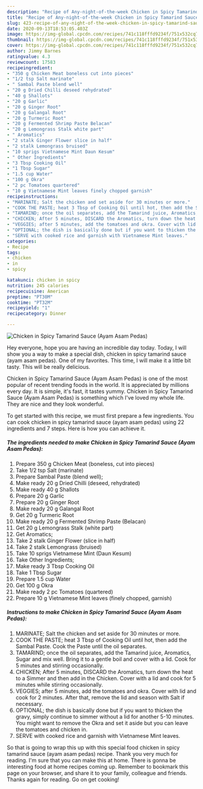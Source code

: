 ```yaml
---
description: "Recipe of Any-night-of-the-week Chicken in Spicy Tamarind Sauce (Ayam Asam Pedas)"
title: "Recipe of Any-night-of-the-week Chicken in Spicy Tamarind Sauce (Ayam Asam Pedas)"
slug: 423-recipe-of-any-night-of-the-week-chicken-in-spicy-tamarind-sauce-ayam-asam-pedas
date: 2020-09-13T18:53:05.403Z
image: https://img-global.cpcdn.com/recipes/741c118fffd9234f/751x532cq70/chicken-in-spicy-tamarind-sauce-ayam-asam-pedas-recipe-main-photo.jpg
thumbnail: https://img-global.cpcdn.com/recipes/741c118fffd9234f/751x532cq70/chicken-in-spicy-tamarind-sauce-ayam-asam-pedas-recipe-main-photo.jpg
cover: https://img-global.cpcdn.com/recipes/741c118fffd9234f/751x532cq70/chicken-in-spicy-tamarind-sauce-ayam-asam-pedas-recipe-main-photo.jpg
author: Jimmy Barnes
ratingvalue: 4.3
reviewcount: 17583
recipeingredient:
- "350 g Chicken Meat boneless cut into pieces"
- "1/2 tsp Salt marinate"
- " Sambal Paste blend well"
- "20 g Dried Chilli deseed rehydrated"
- "40 g Shallots"
- "20 g Garlic"
- "20 g Ginger Root"
- "20 g Galangal Root"
- "20 g Turmeric Root"
- "20 g Fermented Shrimp Paste Belacan"
- "20 g Lemongrass Stalk white part"
- " Aromatics"
- "2 stalk Ginger Flower slice in half"
- "2 stalk Lemongrass bruised"
- "10 sprigs Vietnamese Mint Daun Kesum"
- " Other Ingredients"
- "3 Tbsp Cooking Oil"
- "1 Tbsp Sugar"
- "1.5 cup Water"
- "100 g Okra"
- "2 pc Tomatoes quartered"
- "10 g Vietnamese Mint leaves finely chopped garnish"
recipeinstructions:
- "MARINATE; Salt the chicken and set aside for 30 minutes or more."
- "COOK THE PASTE; heat 3 Tbsp of Cooking Oil until hot, then add the Sambal Paste. Cook the Paste until the oil separates."
- "TAMARIND; once the oil separates, add the Tamarind juice, Aromatics, Sugar and mix well. Bring it to a gentle boil and cover with a lid. Cook for 5 minutes and stirring occasionally."
- "CHICKEN; After 5 minutes, DISCARD the Aromatics, turn down the heat to a Simmer and then add in the Chicken. Cover with a lid and cook for 5 minutes while stirring occasionally."
- "VEGGIES; after 5 minutes, add the tomatoes and okra. Cover with lid and cook for 2 minutes. After that, remove the lid and season with Salt if necessary."
- "OPTIONAL; the dish is basically done but if you want to thicken the gravy, simply continue to simmer without a lid for another 5-10 minutes. You might want to remove the Okra and set it aside but you can leave the tomatoes and chicken in."
- "SERVE with cooked rice and garnish with Vietnamese Mint leaves."
categories:
- Recipe
tags:
- chicken
- in
- spicy

katakunci: chicken in spicy 
nutrition: 245 calories
recipecuisine: American
preptime: "PT30M"
cooktime: "PT32M"
recipeyield: "1"
recipecategory: Dinner

---
```



![Chicken in Spicy Tamarind Sauce (Ayam Asam Pedas)](https://img-global.cpcdn.com/recipes/741c118fffd9234f/751x532cq70/chicken-in-spicy-tamarind-sauce-ayam-asam-pedas-recipe-main-photo.jpg)

Hey everyone, hope you are having an incredible day today. Today, I will show you a way to make a special dish, chicken in spicy tamarind sauce (ayam asam pedas). One of my favorites. This time, I will make it a little bit tasty. This will be really delicious.

Chicken in Spicy Tamarind Sauce (Ayam Asam Pedas) is one of the most popular of recent trending foods in the world. It is appreciated by millions every day. It is simple, it's fast, it tastes yummy. Chicken in Spicy Tamarind Sauce (Ayam Asam Pedas) is something which I've loved my whole life. They are nice and they look wonderful.




To get started with this recipe, we must first prepare a few ingredients. You can cook chicken in spicy tamarind sauce (ayam asam pedas) using 22 ingredients and 7 steps. Here is how you can achieve it.

<!--inarticleads1-->

##### The ingredients needed to make Chicken in Spicy Tamarind Sauce (Ayam Asam Pedas):

1. Prepare 350 g Chicken Meat (boneless, cut into pieces)
1. Take 1/2 tsp Salt (marinate)
1. Prepare  Sambal Paste (blend well);
1. Make ready 20 g Dried Chilli (deseed, rehydrated)
1. Make ready 40 g Shallots
1. Prepare 20 g Garlic
1. Prepare 20 g Ginger Root
1. Make ready 20 g Galangal Root
1. Get 20 g Turmeric Root
1. Make ready 20 g Fermented Shrimp Paste (Belacan)
1. Get 20 g Lemongrass Stalk (white part)
1. Get  Aromatics;
1. Take 2 stalk Ginger Flower (slice in half)
1. Take 2 stalk Lemongrass (bruised)
1. Take 10 sprigs Vietnamese Mint (Daun Kesum)
1. Take  Other Ingredients;
1. Make ready 3 Tbsp Cooking Oil
1. Take 1 Tbsp Sugar
1. Prepare 1.5 cup Water
1. Get 100 g Okra
1. Make ready 2 pc Tomatoes (quartered)
1. Prepare 10 g Vietnamese Mint leaves (finely chopped, garnish)




<!--inarticleads2-->

##### Instructions to make Chicken in Spicy Tamarind Sauce (Ayam Asam Pedas):

1. MARINATE; Salt the chicken and set aside for 30 minutes or more.
1. COOK THE PASTE; heat 3 Tbsp of Cooking Oil until hot, then add the Sambal Paste. Cook the Paste until the oil separates.
1. TAMARIND; once the oil separates, add the Tamarind juice, Aromatics, Sugar and mix well. Bring it to a gentle boil and cover with a lid. Cook for 5 minutes and stirring occasionally.
1. CHICKEN; After 5 minutes, DISCARD the Aromatics, turn down the heat to a Simmer and then add in the Chicken. Cover with a lid and cook for 5 minutes while stirring occasionally.
1. VEGGIES; after 5 minutes, add the tomatoes and okra. Cover with lid and cook for 2 minutes. After that, remove the lid and season with Salt if necessary.
1. OPTIONAL; the dish is basically done but if you want to thicken the gravy, simply continue to simmer without a lid for another 5-10 minutes. You might want to remove the Okra and set it aside but you can leave the tomatoes and chicken in.
1. SERVE with cooked rice and garnish with Vietnamese Mint leaves.




So that is going to wrap this up with this special food chicken in spicy tamarind sauce (ayam asam pedas) recipe. Thank you very much for reading. I'm sure that you can make this at home. There is gonna be interesting food at home recipes coming up. Remember to bookmark this page on your browser, and share it to your family, colleague and friends. Thanks again for reading. Go on get cooking!
